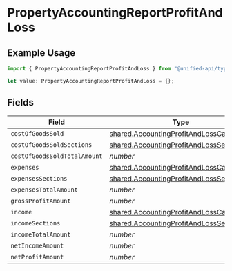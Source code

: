 # PropertyAccountingReportProfitAndLoss

## Example Usage

```typescript
import { PropertyAccountingReportProfitAndLoss } from "@unified-api/typescript-sdk/sdk/models/shared";

let value: PropertyAccountingReportProfitAndLoss = {};
```

## Fields

| Field                                                                                                     | Type                                                                                                      | Required                                                                                                  | Description                                                                                               |
| --------------------------------------------------------------------------------------------------------- | --------------------------------------------------------------------------------------------------------- | --------------------------------------------------------------------------------------------------------- | --------------------------------------------------------------------------------------------------------- |
| `costOfGoodsSold`                                                                                         | [shared.AccountingProfitAndLossCategory](../../../sdk/models/shared/accountingprofitandlosscategory.md)[] | :heavy_minus_sign:                                                                                        | @deprecated                                                                                               |
| `costOfGoodsSoldSections`                                                                                 | [shared.AccountingProfitAndLossSection](../../../sdk/models/shared/accountingprofitandlosssection.md)[]   | :heavy_minus_sign:                                                                                        | N/A                                                                                                       |
| `costOfGoodsSoldTotalAmount`                                                                              | *number*                                                                                                  | :heavy_minus_sign:                                                                                        | N/A                                                                                                       |
| `expenses`                                                                                                | [shared.AccountingProfitAndLossCategory](../../../sdk/models/shared/accountingprofitandlosscategory.md)[] | :heavy_minus_sign:                                                                                        | @deprecated                                                                                               |
| `expensesSections`                                                                                        | [shared.AccountingProfitAndLossSection](../../../sdk/models/shared/accountingprofitandlosssection.md)[]   | :heavy_minus_sign:                                                                                        | N/A                                                                                                       |
| `expensesTotalAmount`                                                                                     | *number*                                                                                                  | :heavy_minus_sign:                                                                                        | N/A                                                                                                       |
| `grossProfitAmount`                                                                                       | *number*                                                                                                  | :heavy_minus_sign:                                                                                        | N/A                                                                                                       |
| `income`                                                                                                  | [shared.AccountingProfitAndLossCategory](../../../sdk/models/shared/accountingprofitandlosscategory.md)[] | :heavy_minus_sign:                                                                                        | @deprecated                                                                                               |
| `incomeSections`                                                                                          | [shared.AccountingProfitAndLossSection](../../../sdk/models/shared/accountingprofitandlosssection.md)[]   | :heavy_minus_sign:                                                                                        | N/A                                                                                                       |
| `incomeTotalAmount`                                                                                       | *number*                                                                                                  | :heavy_minus_sign:                                                                                        | N/A                                                                                                       |
| `netIncomeAmount`                                                                                         | *number*                                                                                                  | :heavy_minus_sign:                                                                                        | N/A                                                                                                       |
| `netProfitAmount`                                                                                         | *number*                                                                                                  | :heavy_minus_sign:                                                                                        | N/A                                                                                                       |
